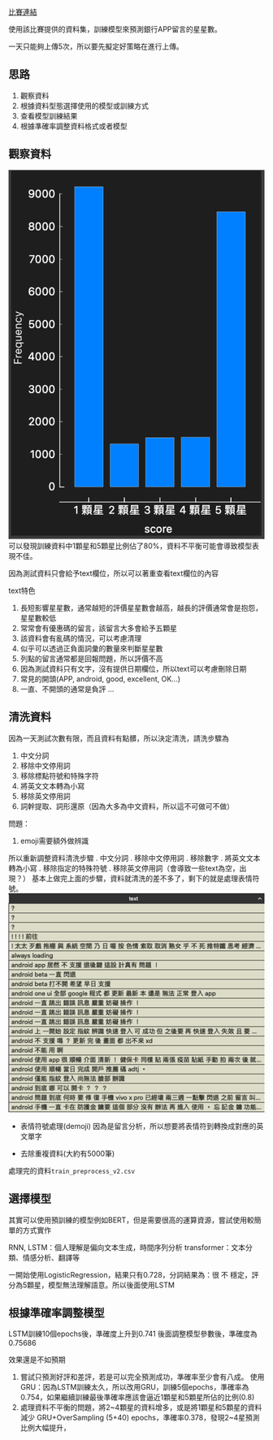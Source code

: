 [比賽連結](https://www.kaggle.com/competitions/banking-apps-reviews-classification)

使用該比賽提供的資料集，訓練模型來預測銀行APP留言的星星數。

一天只能夠上傳5次，所以要先擬定好策略在進行上傳。

## 思路
1. 觀察資料
2. 根據資料型態選擇使用的模型或訓練方式
3. 查看模型訓練結果
4. 根據準確率調整資料格式或者模型

## 觀察資料

![image](./images/data.png)
可以發現訓練資料中1顆星和5顆星比例佔了80%，資料不平衡可能會導致模型表現不佳。

因為測試資料只會給予text欄位，所以可以著重查看text欄位的內容

text特色

1. 長短影響星星數，通常越短的評價星星數會越高，越長的評價通常會是抱怨，星星數較低
2. 常常會有優惠碼的留言，該留言大多會給予五顆星
3. 該資料會有亂碼的情況，可以考慮清理
4. 似乎可以透過正負面詞彙的數量來判斷星星數
5. 列點的留言通常都是回報問題，所以評價不高
6. 因為測試資料只有文字，沒有提供日期欄位，所以text可以考慮刪除日期
7. 常見的開頭(APP, android, good, excellent, OK...)
8. 一直、不開頭的通常是負評
...

## 清洗資料
因為一天測試次數有限，而且資料有點髒，所以決定清洗，請洗步驟為
1. 中文分詞
2. 移除中文停用詞
3. 移除標點符號和特殊字符
4. 將英文文本轉為小寫
5. 移除英文停用詞
6. 詞幹提取、詞形還原（因為大多為中文資料，所以這不可做可不做）

問題：
1. emoji需要額外做辨識

所以重新調整資料清洗步驟
. 中文分詞
. 移除中文停用詞
. 移除數字
. 將英文文本轉為小寫
. 移除指定的特殊符號
. 移除英文停用詞（會導致一些text為空，出現？）
基本上做完上面的步驟，資料就清洗的差不多了，剩下的就是處理表情符號。
![image](./images/preProcess1.png)

- 表情符號處理(demoji)
因為是留言分析，所以想要將表情符到轉換成對應的英文單字

- 去除重複資料(大約有5000筆)

處理完的資料`train_preprocess_v2.csv`




## 選擇模型
其實可以使用預訓練的模型例如BERT，但是需要很高的運算資源，嘗試使用較簡單的方式實作

RNN, LSTM：個人理解是偏向文本生成，時間序列分析
transformer：文本分類、情感分析、翻譯等

一開始使用LogisticRegression，結果只有0.728，分詞結果為：很 不 穩定，評分為5顆星，模型無法理解語意。所以後面使用LSTM


## 根據準確率調整模型
LSTM訓練10個epochs後，準確度上升到0.741
後面調整模型參數後，準確度為0.75686

效果還是不如預期
1. 嘗試只預測好評和差評，若是可以完全預測成功，準確率至少會有八成。
使用GRU：因為LSTM訓練太久，所以改用GRU，訓練5個epochs，準確率為0.754，如果繼續訓練最後準確率應該會逼近1顆星和5顆星所佔的比例(0.8)
2. 處理資料不平衡的問題，將2~4顆星的資料增多，或是將1顆星和5顆星的資料減少
GRU+OverSampling (5+40) epochs，準確率0.378，發現2~4星預測比例大幅提升，









